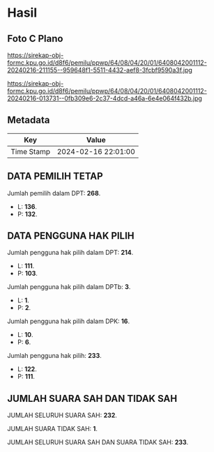 # Hasil

## Foto C Plano

https://sirekap-obj-formc.kpu.go.id/d8f6/pemilu/ppwp/64/08/04/20/01/6408042001112-20240216-211155--959648f1-5511-4432-aef8-3fcbf9590a3f.jpg

https://sirekap-obj-formc.kpu.go.id/d8f6/pemilu/ppwp/64/08/04/20/01/6408042001112-20240216-013731--0fb309e6-2c37-4dcd-a46a-6e4e064f432b.jpg


## Metadata

| Key        | Value               |
| ---------- | ------------------- |
| Time Stamp | 2024-02-16 22:01:00 |


## DATA PEMILIH TETAP

Jumlah pemilih dalam DPT: **268**.
 * L: **136**.
 * P: **132**.

## DATA PENGGUNA HAK PILIH

Jumlah pengguna hak pilih dalam DPT: **214**.
 * L: **111**.
 * P: **103**.

Jumlah pengguna hak pilih dalam DPTb: **3**.
 * L: **1**.
 * P: **2**.

Jumlah pengguna hak pilih dalam DPK: **16**.
 * L: **10**.
 * P: **6**.

Jumlah pengguna hak pilih: **233**.
 * L: **122**.
 * P: **111**.

## JUMLAH SUARA SAH DAN TIDAK SAH

JUMLAH SELURUH SUARA SAH: **232**.

JUMLAH SUARA TIDAK SAH: **1**.

JUMLAH SELURUH SUARA SAH DAN SUARA TIDAK SAH: **233**.


